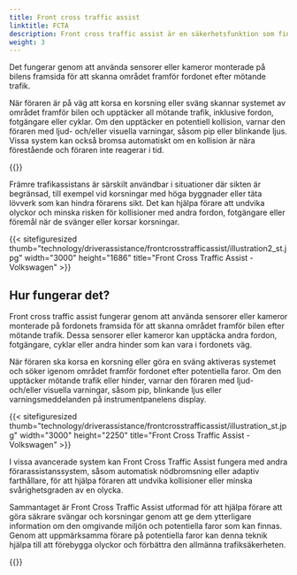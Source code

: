 ```yaml
---
title: Front cross traffic assist
linktitle: FCTA
description: Front cross traffic assist är en säkerhetsfunktion som finns i vissa moderna fordon som hjälper förare att upptäcka mötande trafik när de korsar en korsning eller svänger vänster eller höger från ett stoppat läge.
weight: 3
---
```

<!-- markdownlint-disable MD033 -->

Det fungerar genom att använda sensorer eller kameror monterade på bilens framsida för att skanna området framför fordonet efter mötande trafik.

När föraren är på väg att korsa en korsning eller sväng skannar systemet av området framför bilen och upptäcker all mötande trafik, inklusive fordon, fotgängare eller cyklar. Om den upptäcker en potentiell kollision, varnar den föraren med ljud- och/eller visuella varningar, såsom pip eller blinkande ljus. Vissa system kan också bromsa automatiskt om en kollision är nära förestående och föraren inte reagerar i tid.

{{<evkxdisplayaddarticle />}}

Främre trafikassistans är särskilt användbar i situationer där sikten är begränsad, till exempel vid korsningar med höga byggnader eller täta lövverk som kan hindra förarens sikt. Det kan hjälpa förare att undvika olyckor och minska risken för kollisioner med andra fordon, fotgängare eller föremål när de svänger eller korsar korsningar.

{{< sitefiguresized thumb="technology/driverassistance/frontcrosstrafficassist/illustration2_st.jpg" width="3000" height="1686" title="Front Cross Traffic Assist - Volkswagen" >}}

## Hur fungerar det?

Front cross traffic assist fungerar genom att använda sensorer eller kameror monterade på fordonets framsida för att skanna området framför bilen efter mötande trafik. Dessa sensorer eller kameror kan upptäcka andra fordon, fotgängare, cyklar eller andra hinder som kan vara i fordonets väg.

När föraren ska korsa en korsning eller göra en sväng aktiveras systemet och söker igenom området framför fordonet efter potentiella faror. Om den upptäcker mötande trafik eller hinder, varnar den föraren med ljud- och/eller visuella varningar, såsom pip, blinkande ljus eller varningsmeddelanden på instrumentpanelens display.

{{< sitefiguresized thumb="technology/driverassistance/frontcrosstrafficassist/illustration_st.jpg" width="3000" height="2250" title="Front Cross Traffic Assist - Volkswagen" >}}

I vissa avancerade system kan Front Cross Traffic Assist fungera med andra förarassistanssystem, såsom automatisk nödbromsning eller adaptiv farthållare, för att hjälpa föraren att undvika kollisioner eller minska svårighetsgraden av en olycka.

Sammantaget är Front Cross Traffic Assist utformad för att hjälpa förare att göra säkrare svängar och korsningar genom att ge dem ytterligare information om den omgivande miljön och potentiella faror som kan finnas. Genom att uppmärksamma förare på potentiella faror kan denna teknik hjälpa till att förebygga olyckor och förbättra den allmänna trafiksäkerheten.

{{<evkxdisplayaddarticle />}}